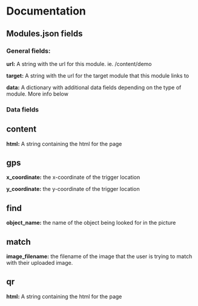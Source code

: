 # Documentation

## Modules.json fields

### General fields:
**url:** A string with the url for this module.  ie. /content/demo

**target:** A string with the url for the target module that this module links to

**data:** A dictionary with additional data fields depending on the type of module.  More info below

### Data fields

content
-------
**html:** A string containing the html for the page

gps
---
**x_coordinate:** the x-coordinate of the trigger location

**y_coordinate:** the y-coordinate of the trigger location

find
----
**object_name:** the name of the object being looked for in the picture

match
-----
**image_filename:** the filename of the image that the user is trying to match with their uploaded image.

qr
--
**html:** A string containing the html for the page
